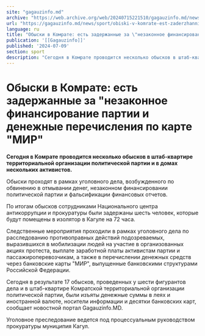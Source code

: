 ```yaml
---
site: "gagauzinfo.md"
archive: "https://web.archive.org/web/20240715221510/gagauzinfo.md/news/sport/obiski-v-komrate-est-zaderzhannie-za-nezakonnoe-finansirovanie-partii-i-denezhnie-perechisleniya-po-karte-mir"
url: "https://gagauzinfo.md/news/sport/obiski-v-komrate-est-zaderzhannie-za-nezakonnoe-finansirovanie-partii-i-denezhnie-perechisleniya-po-karte-mir"
language: ru
title: "Обыски в Комрате: есть задержанные за \"незаконное финансирование партии и денежные перечисления по карте \"МИР\""
publication: '[[Gagauzinfo]]'
published: '2024-07-09'
section: sport
description: "Сегодня в Комрате проводится несколько обысков в штаб-квартире территориальной организации политической партии и в домах нескольких активистов."
---
```


# Обыски в Комрате: есть задержанные за "незаконное финансирование партии и денежные перечисления по карте "МИР"

**Сегодня в Комрате проводится несколько обысков в штаб-квартире территориальной организации политической партии и в домах нескольких активистов.**

Обыски проходят в рамках уголовного дела, возбужденного по обвинению в отмывании денег, незаконном финансировании политической партии и фальсификации финансовых отчетов.

По итогам обысков сотрудниками Национального центра антикоррупции и прокуратуры были задержаны шесть человек, которые будут помещены в изолятор в Кагуле на 72 часа.

Следственные мероприятия проходили в рамках уголовного дела по расследованию противоправных действий подозреваемых, выразившихся в мобилизации людей на участие в организованных акциях протеста, выплате заработной платы активистам партии и пассажироперевозчикам, а также в перечислении денежных средств через банковские карты "МИР", выпущенные банковскими структурами Российской Федерации.

Сегодня в результате 17 обысков, проведенных у шести фигурантов дела и в штаб-квартире Комратской территориальной организации политической партии, были изъяты денежные суммы в леях и иностранной валюте, носители информации и десятки банковских карт, сообщает новостной портал Gagauzinfo.MD.

Уголовное преследование ведется под процессуальным руководством прокуратуры муниципия Кагул.